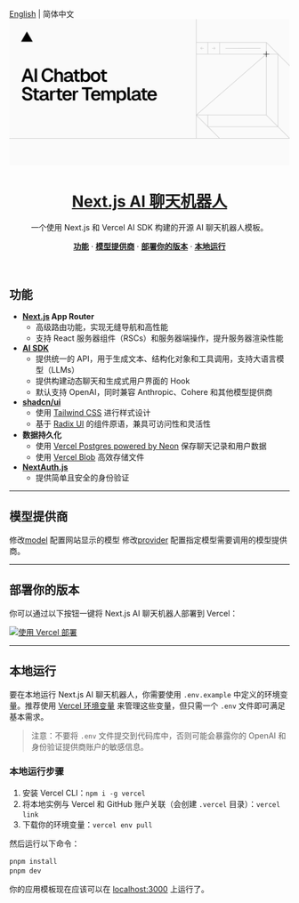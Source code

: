[English](README_en.md) | 简体中文
<a href="https://aichat.14790897.xyz/">
<img alt="Next.js 14 和 App Router 支持的 AI 聊天机器人。" src="app/(chat)/opengraph-image.png">

  <h1 align="center">Next.js AI 聊天机器人</h1>
</a>

<p align="center">
  一个使用 Next.js 和 Vercel AI SDK 构建的开源 AI 聊天机器人模板。
</p>

<p align="center">
  <a href="#features"><strong>功能</strong></a> ·
  <a href="#model-providers"><strong>模型提供商</strong></a> ·
  <a href="#deploy-your-own"><strong>部署你的版本</strong></a> ·
  <a href="#running-locally"><strong>本地运行</strong></a>
</p>
<br/>

## 功能

- **[Next.js](https://nextjs.org) App Router**
  - 高级路由功能，实现无缝导航和高性能
  - 支持 React 服务器组件（RSCs）和服务器端操作，提升服务器渲染性能
- **[AI SDK](https://sdk.vercel.ai/docs)**
  - 提供统一的 API，用于生成文本、结构化对象和工具调用，支持大语言模型（LLMs）
  - 提供构建动态聊天和生成式用户界面的 Hook
  - 默认支持 OpenAI，同时兼容 Anthropic、Cohere 和其他模型提供商
- **[shadcn/ui](https://ui.shadcn.com)**
  - 使用 [Tailwind CSS](https://tailwindcss.com) 进行样式设计
  - 基于 [Radix UI](https://radix-ui.com) 的组件原语，兼具可访问性和灵活性
- **数据持久化**
  - 使用 [Vercel Postgres powered by Neon](https://vercel.com/storage/postgres) 保存聊天记录和用户数据
  - 使用 [Vercel Blob](https://vercel.com/storage/blob) 高效存储文件
- **[NextAuth.js](https://github.com/nextauthjs/next-auth)**
  - 提供简单且安全的身份验证

---

## 模型提供商

修改[model](lib/ai/models.ts) 配置网站显示的模型
修改[provider](lib/ai/providers.ts) 配置指定模型需要调用的模型提供商。

---

## 部署你的版本

你可以通过以下按钮一键将 Next.js AI 聊天机器人部署到 Vercel：

[![使用 Vercel 部署](https://vercel.com/button)](https://vercel.com/new/clone?repository-url=https%3A%2F%2Fgithub.com%2F14790897%2Fai-chatbot-vercel&env=AUTH_SECRET,CUSTOM_BASE_URL,CUSTOM_API_KEY&envDescription=了解更多关于如何配置应用的信息&envLink=https%3A%2F%2Fgithub.com%2F14790897%2Fai-chatbot-vercel%2Fblob%2Fmain%2F.env.example&demo-title=AI%20Chatbot&demo-description=一个使用Next.js和VercelAISDK构建的开源AI聊天机器人模板&demo-url=https%3A%2F%2Faichat.14790897.xyz&stores=%5B%7B%22type%22:%22postgres%22%7D,%7B%22type%22:%22blob%22%7D%5D)

---

## 本地运行

要在本地运行 Next.js AI 聊天机器人，你需要使用 `.env.example` 中定义的环境变量。推荐使用 [Vercel 环境变量](https://vercel.com/docs/projects/environment-variables) 来管理这些变量，但只需一个 `.env` 文件即可满足基本需求。

> 注意：不要将 `.env` 文件提交到代码库中，否则可能会暴露你的 OpenAI 和身份验证提供商账户的敏感信息。

### 本地运行步骤

1. 安装 Vercel CLI：`npm i -g vercel`
2. 将本地实例与 Vercel 和 GitHub 账户关联（会创建 `.vercel` 目录）：`vercel link`
3. 下载你的环境变量：`vercel env pull`

然后运行以下命令：

```bash
pnpm install
pnpm dev
```

你的应用模板现在应该可以在 [localhost:3000](http://localhost:3000/) 上运行了。
